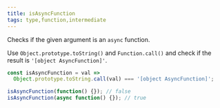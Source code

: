```yaml
---
title: isAsyncFunction
tags: type,function,intermediate
---
```


Checks if the given argument is an `async` function.

Use `Object.prototype.toString()` and `Function.call()` and check if the result is `'[object AsyncFunction]'`.

```js
const isAsyncFunction = val =>
  Object.prototype.toString.call(val) === '[object AsyncFunction]';
```

```js
isAsyncFunction(function() {}); // false
isAsyncFunction(async function() {}); // true
```

